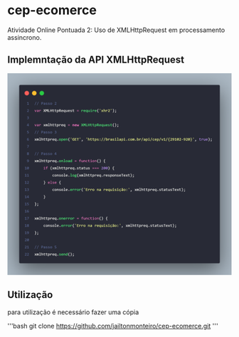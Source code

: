 # cep-ecomerce
Atividade Online Pontuada 2: Uso de XMLHttpRequest em processamento assincrono.


## Implemntação da API XMLHttpRequest 

![Código](./code.png)

## Utilização

para utilização é necessário fazer uma cópia

'''bash
    git clone https://github.com/jailtonmonteiro/cep-ecomerce.git
'''
